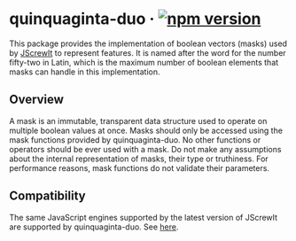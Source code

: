 # quinquaginta-duo · [![npm version][npm badge]][npm url]

This package provides the implementation of boolean vectors (masks) used by
[JScrewIt](https://github.com/fasttime/JScrewIt) to represent features.
It is named after the word for the number fifty-two in Latin, which is the maximum number of
boolean elements that masks can handle in this implementation.

## Overview

A mask is an immutable, transparent data structure used to operate on multiple boolean values at
once.
Masks should only be accessed using the mask functions provided by quinquaginta-duo.
No other functions or operators should be ever used with a mask.
Do not make any assumptions about the internal representation of masks, their type or truthiness.
For performance reasons, mask functions do not validate their parameters.

## Compatibility

The same JavaScript engines supported by the latest version of JScrewIt are supported by
quinquaginta-duo.
See [here](https://github.com/fasttime/JScrewIt#compatibility).

[npm badge]: https://badge.fury.io/js/quinquaginta-duo.svg
[npm url]: https://www.npmjs.com/package/quinquaginta-duo
